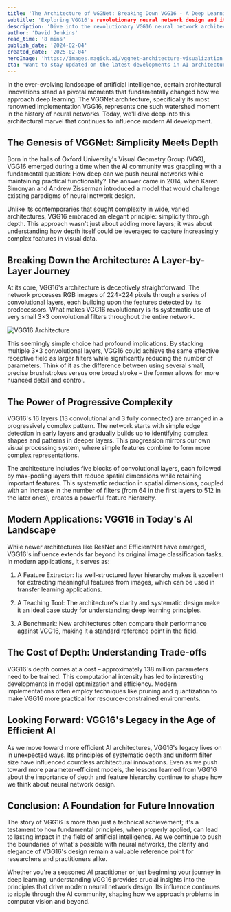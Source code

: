```yaml
---
title: 'The Architecture of VGGNet: Breaking Down VGG16 - A Deep Learning Milestone That Shaped Modern AI'
subtitle: 'Exploring VGG16's revolutionary neural network design and its lasting impact on AI development'
description: 'Dive into the revolutionary VGG16 neural network architecture that transformed deep learning. Understand how its elegant design principle of simplicity through depth influences modern AI development from its origins at Oxford University to its lasting impact on computer vision and beyond.'
author: 'David Jenkins'
read_time: '8 mins'
publish_date: '2024-02-04'
created_date: '2025-02-04'
heroImage: 'https://images.magick.ai/vggnet-architecture-visualization.jpg'
cta: 'Want to stay updated on the latest developments in AI architecture and deep learning? Follow us on LinkedIn for regular insights, analysis, and discussions about groundbreaking innovations in artificial intelligence.'
---
```


In the ever-evolving landscape of artificial intelligence, certain architectural innovations stand as pivotal moments that fundamentally changed how we approach deep learning. The VGGNet architecture, specifically its most renowned implementation VGG16, represents one such watershed moment in the history of neural networks. Today, we'll dive deep into this architectural marvel that continues to influence modern AI development.

## The Genesis of VGGNet: Simplicity Meets Depth

Born in the halls of Oxford University's Visual Geometry Group (VGG), VGG16 emerged during a time when the AI community was grappling with a fundamental question: How deep can we push neural networks while maintaining practical functionality? The answer came in 2014, when Karen Simonyan and Andrew Zisserman introduced a model that would challenge existing paradigms of neural network design.

Unlike its contemporaries that sought complexity in wide, varied architectures, VGG16 embraced an elegant principle: simplicity through depth. This approach wasn't just about adding more layers; it was about understanding how depth itself could be leveraged to capture increasingly complex features in visual data.

## Breaking Down the Architecture: A Layer-by-Layer Journey

At its core, VGG16's architecture is deceptively straightforward. The network processes RGB images of 224×224 pixels through a series of convolutional layers, each building upon the features detected by its predecessors. What makes VGG16 revolutionary is its systematic use of very small 3×3 convolutional filters throughout the entire network.

![VGG16 Architecture](https://i.magick.ai/PIXE/1738699704444_magick_img.webp)

This seemingly simple choice had profound implications. By stacking multiple 3×3 convolutional layers, VGG16 could achieve the same effective receptive field as larger filters while significantly reducing the number of parameters. Think of it as the difference between using several small, precise brushstrokes versus one broad stroke – the former allows for more nuanced detail and control.

## The Power of Progressive Complexity

VGG16's 16 layers (13 convolutional and 3 fully connected) are arranged in a progressively complex pattern. The network starts with simple edge detection in early layers and gradually builds up to identifying complex shapes and patterns in deeper layers. This progression mirrors our own visual processing system, where simple features combine to form more complex representations.

The architecture includes five blocks of convolutional layers, each followed by max-pooling layers that reduce spatial dimensions while retaining important features. This systematic reduction in spatial dimensions, coupled with an increase in the number of filters (from 64 in the first layers to 512 in the later ones), creates a powerful feature hierarchy.

## Modern Applications: VGG16 in Today's AI Landscape

While newer architectures like ResNet and EfficientNet have emerged, VGG16's influence extends far beyond its original image classification tasks. In modern applications, it serves as:

1. A Feature Extractor: Its well-structured layer hierarchy makes it excellent for extracting meaningful features from images, which can be used in transfer learning applications.

2. A Teaching Tool: The architecture's clarity and systematic design make it an ideal case study for understanding deep learning principles.

3. A Benchmark: New architectures often compare their performance against VGG16, making it a standard reference point in the field.

## The Cost of Depth: Understanding Trade-offs

VGG16's depth comes at a cost – approximately 138 million parameters need to be trained. This computational intensity has led to interesting developments in model optimization and efficiency. Modern implementations often employ techniques like pruning and quantization to make VGG16 more practical for resource-constrained environments.

## Looking Forward: VGG16's Legacy in the Age of Efficient AI

As we move toward more efficient AI architectures, VGG16's legacy lives on in unexpected ways. Its principles of systematic depth and uniform filter size have influenced countless architectural innovations. Even as we push toward more parameter-efficient models, the lessons learned from VGG16 about the importance of depth and feature hierarchy continue to shape how we think about neural network design.

## Conclusion: A Foundation for Future Innovation

The story of VGG16 is more than just a technical achievement; it's a testament to how fundamental principles, when properly applied, can lead to lasting impact in the field of artificial intelligence. As we continue to push the boundaries of what's possible with neural networks, the clarity and elegance of VGG16's design remain a valuable reference point for researchers and practitioners alike.

Whether you're a seasoned AI practitioner or just beginning your journey in deep learning, understanding VGG16 provides crucial insights into the principles that drive modern neural network design. Its influence continues to ripple through the AI community, shaping how we approach problems in computer vision and beyond.